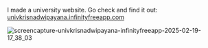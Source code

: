 I made a university website. Go check and find it out: [univkrisnadwipayana.infinityfreeapp.com](http://univkrisnadwipayana.infinityfreeapp.com/)

![screencapture-univkrisnadwipayana-infinityfreeapp-2025-02-19-17_38_03](https://github.com/user-attachments/assets/f0d5f586-b8f1-4690-ab6c-69273d5d98d3)
